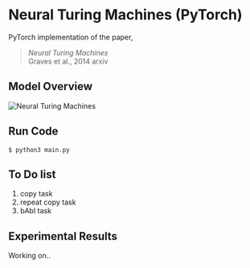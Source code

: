 # Neural Turing Machines (PyTorch)
PyTorch implementation of the paper, </br>
> *Neural Turing Machines* </br>
> Graves et al., 2014 arxiv

## Model Overview
![Neural Turing Machines](images/ntm_overview.png)

## Run Code
```
$ python3 main.py
```

## To Do list
1. copy task
2. repeat copy task
3. bAbI task

## Experimental Results
Working on..
